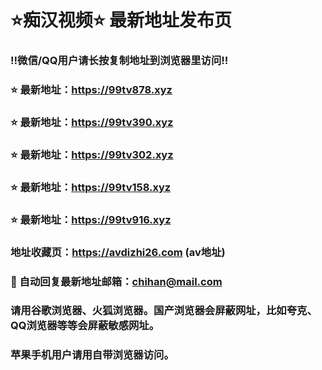 # ⭐️痴汉视频⭐️ 最新地址发布页

### ‼️微信/QQ用户请长按复制地址到浏览器里访问‼️

### ⭐️ 最新地址：https://99tv878.xyz

### ⭐️ 最新地址：https://99tv390.xyz

### ⭐️ 最新地址：https://99tv302.xyz

### ⭐️ 最新地址：https://99tv158.xyz

### ⭐️ 最新地址：https://99tv916.xyz



### 地址收藏页：https://avdizhi26.com (av地址)
### 📧 自动回复最新地址邮箱：chihan@mail.com
### 请用谷歌浏览器、火狐浏览器。国产浏览器会屏蔽网址，比如夸克、QQ浏览器等等会屏蔽敏感网址。
### 苹果手机用户请用自带浏览器访问。
